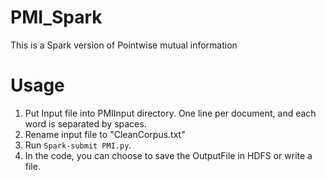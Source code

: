 # PMI_Spark
This is a Spark version of Pointwise mutual information

Usage
=============

1. Put Input file into PMIInput directory. One line per document, and each word is separated by spaces.
2. Rename input file to "CleanCorpus.txt"
3. Run `Spark-submit PMI.py`.
4. In the code, you can choose to save the OutputFile in HDFS or write a file.
